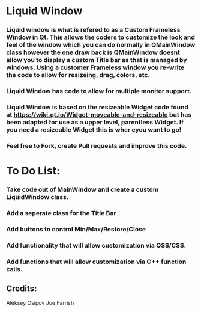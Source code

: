 # Liquid Window 

### Liquid window is what is refered to as a Custom Frameless Window in Qt. This allows the coders to customize the look and feel of the window which you can do normally in QMainWindow class however the one draw back is QMainWindow doesnt allow you to display a custom Title bar as that is managed by windows. Using a customer Frameless window you re-write the code to allow for resizeing, drag, colors, etc.   

### Liquid Window has code to allow for multiple monitor support. 

### Liquid Window is based on the resizeable Widget code found at https://wiki.qt.io/Widget-moveable-and-resizeable but has been adapted for use as a upper level, parentless Widget. If you need a resizeable Widget this is wher eyou want to go!

### Feel free to Fork, create Pull requests and improve this code.

# To Do List: 
### Take code out of MainWindow and create a custom LiquidWindow class.
### Add a seperate class for the Title Bar
### Add buttons to control Min/Max/Restore/Close
### Add functionality that will allow customization via QSS/CSS.
### Add functions that will allow customization via C++ function calls.

## Credits:

Aleksey Osipov
Joe Farrish


